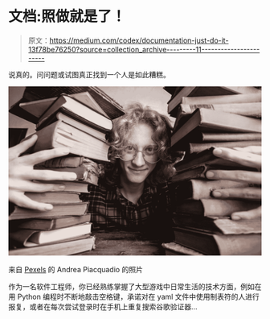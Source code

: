 # 文档:照做就是了！

> 原文：<https://medium.com/codex/documentation-just-do-it-13f78be76250?source=collection_archive---------11----------------------->

说真的。问问题或试图真正找到一个人是如此糟糕。

![](img/64f3d775fcebddb64f9f0b87c7b58d0d.png)

来自 [Pexels](https://www.pexels.com/photo/a-man-holding-his-old-books-3769708/?utm_content=attributionCopyText&utm_medium=referral&utm_source=pexels) 的 Andrea Piacquadio 的照片

作为一名软件工程师，你已经熟练掌握了大型游戏中日常生活的技术方面，例如在用 Python 编程时不断地敲击空格键，承诺对在 yaml 文件中使用制表符的人进行报复，或者在每次尝试登录时在手机上重复搜索谷歌验证器…